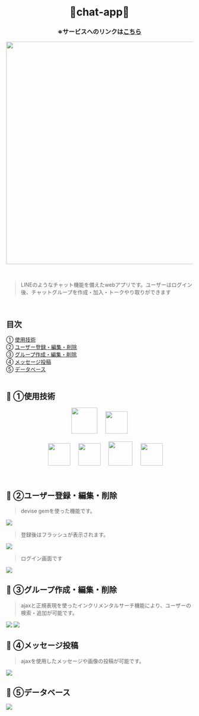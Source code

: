 <h1 align="center">🔶chat-app🔶</h1>
<h3 align="center">※サービスへのリンクは<a><a href="http://18.176.49.150/">こちら</a></h3>

<!-- =========================== 見出し ============================== -->

<p align="center">
<a><a href="http://18.176.49.150/"><img src="https://user-images.githubusercontent.com/55865498/72490432-910d4700-385a-11ea-8547-116b860ed7e6.png" height="600px;" /></a>
</p><br>

> LINEのようなチャット機能を備えたwebアプリです。ユーザーはログイン後、チャットグループを作成・加入・トークやり取りができます

<br>

## 目次
① [使用技術](https://github.com/minami666/chat-space3#green_book-%E4%BD%BF%E7%94%A8%E6%8A%80%E8%A1%93)<br>
② [ユーザー登録・編集・削除](https://github.com/minami666/chat-space3#green_book-%E3%83%A6%E3%83%BC%E3%82%B6%E3%83%BC%E7%99%BB%E9%8C%B2%E7%B7%A8%E9%9B%86%E5%89%8A%E9%99%A4)<br>
③ [グループ作成・編集・削除](https://github.com/minami666/chat-space3#green_book-%E3%82%B0%E3%83%AB%E3%83%BC%E3%83%97%E4%BD%9C%E6%88%90%E7%B7%A8%E9%9B%86%E5%89%8A%E9%99%A4)<br>
④ [メッセージ投稿](https://github.com/minami666/chat-space3#green_book-%E3%83%A1%E3%83%83%E3%82%BB%E3%83%BC%E3%82%B8%E6%8A%95%E7%A8%BF)<br>
⑤ [データベース](https://github.com/minami666/chat-space3#green_book-%E3%83%87%E3%83%BC%E3%82%BF%E3%83%99%E3%83%BC%E3%82%B9)<br><br>

## :green_book: ①使用技術
<p align="center">
<a></a>
<a><a href="https://www.ruby-lang.org/ja/"><img src="https://user-images.githubusercontent.com/39142850/71774533-1ddf1780-2fb4-11ea-8560-753bed352838.png" width="70px;" /></a>
<a>　</a>
<a><a href="https://rubyonrails.org/"><img src="https://user-images.githubusercontent.com/39142850/71774548-731b2900-2fb4-11ea-99ba-565546c5acb4.png" height="60px;" /></a><br><br>
<a>　</a><a>　</a>
<a><a href="http://haml.info/"><img src="https://user-images.githubusercontent.com/39142850/71774618-b32edb80-2fb5-11ea-9050-d5929a49e9a5.png" height="60px;" /></a>
<a>　</a>
<a><a href="https://sass-lang.com/"><img src="https://user-images.githubusercontent.com/39142850/71774644-115bbe80-2fb6-11ea-822c-568eabde5228.png" height="60px" /></a>
<a>　</a>
<a><a href="https://jquery.com/"><img src="https://user-images.githubusercontent.com/39142850/71774768-d064a980-2fb7-11ea-88ad-4562c59470ae.png" height="65px;" /></a>
<a>　</a>
<a><a href="https://aws.amazon.com/"><img src="https://user-images.githubusercontent.com/39142850/71774786-37825e00-2fb8-11ea-8b90-bd652a58f1ad.png" height="60px;" /></a>
</p><br>

## :green_book: ②ユーザー登録・編集・削除
> devise gemを使った機能です。

<img src="https://user-images.githubusercontent.com/55865498/71981141-198d5580-3265-11ea-988c-32a586cc15b4.png">

> 登録後はフラッシュが表示されます。

<img src="https://user-images.githubusercontent.com/55865498/71981223-3e81c880-3265-11ea-996e-8c237ae86962.png">

<br>

> ログイン画面です

<img src="https://user-images.githubusercontent.com/55865498/71981240-4f323e80-3265-11ea-8a9d-83b3088ce432.png">

## :green_book: ③グループ作成・編集・削除
> ajaxと正規表現を使ったインクリメンタルサーチ機能により、ユーザーの検索・追加が可能です。

<img src="https://user-images.githubusercontent.com/55865498/71981304-7b4dbf80-3265-11ea-96fd-4d53a8de9996.png">

<img src="https://user-images.githubusercontent.com/55865498/71981339-902a5300-3265-11ea-9e73-5ec84ab8de3c.png">

## :green_book: ④メッセージ投稿
> ajaxを使用したメッセージや画像の投稿が可能です。

<img src="https://user-images.githubusercontent.com/55865498/71981361-9ddfd880-3265-11ea-8295-5c8c1b84644c.png">

<br>

## :green_book: ⑤データベース
<img src="https://user-images.githubusercontent.com/55865498/68070545-3c0d7900-fdb3-11e9-80ae-3ba78bb192cb.png">
